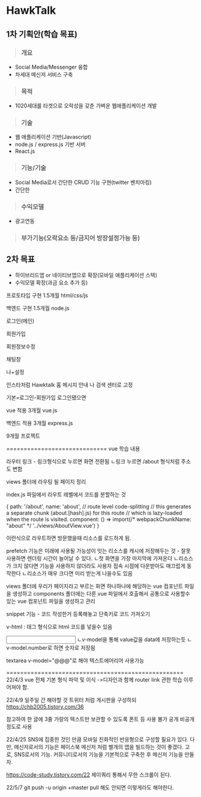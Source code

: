 # HawkTalk

## 1차 기획안(학습 목표)
> ### 개요
- Social Media/Messenger 융합
- 차세대 메신저 서비스 구축

> ### 목적
- 1020세대를 타겟으로 오락성을 갖춘 가벼운 웹애플리케이션 개발

> ### 기술
- 웹 애플리케이션 기반(Javascript)
- node.js / express.js 기반 서버
- React.js

> ### 기능/기술
- Social Media로서 간단한 CRUD 기능 구현(twitter 벤치마킹)
- 간단한 

> ### 수익모델
- 광고연동

> ### 부가기능(오락요소 등/금지어 방장설정가능 등)

## 2차 목표
- 하이브리드앱 or 네이티브앱으로 확장(모바일 애플리케이션 스택)
- 수익모델 확장(과금 요소 추가 등)



프로토타입 구현 1.5개월
html/css/js

백엔드 구현 1.5개월
node.js



로그인(메인)

회원가입

회원정보수정

채팅창

나+설정

인스타처럼
Hawktalk 홈 메시지 안내 나 검색
센터로 고정

기본=로그인-회원가입
로그인됐으면

vue 적용 3개월
vue.js

백엔드 적용 3개월
express.js

9개월 프로젝트

=============================
vue 학습 내용


라우터 링크 - 링크형식으로 누르면 화면 전환됨
ㄴ링크 누르면 /about 형식처럼 주소도 변함

views 폴더에 라우팅 될 페이지 정리

index.js 파일에서 라우트 레벨에서 코드를 분할하는 것

{
    path: '/about',
    name: 'about',
    // route level code-splitting
    // this generates a separate chunk (about.[hash].js) for this route
    // which is lazy-loaded when the route is visited.
    component: () => import(/* webpackChunkName: "about" */ '../views/AboutView.vue')
  }

이런식으로 라우트하면 방문했을때 리소스를 로드하게 됨.

prefetch 기능은 미래에 사용될 가능성이 잇는 리소스를 캐시에 저장해두는 것 - 잘못사용하면 렌더링 시간이 늘어날 수 있다.
ㄴ첫 화면을 가장 마지막에 가져온다
ㄴ리소스가 크지 않다면 기능을 사용하지 않더라도 사용자 접속 시점에 다운받아도 매끄럽게 동작한다
ㄴ리소스가 매우 크다면 미리 받는게 나을수도 있음

views 폴더에 우리가 페이지라고 부르는 화면 하나하나에 해당하는 vue 컴포넌트 파일을 생성하고
components 폴더에는 다른 vue 파일에서 호출해서 공통으로 사용할수 있는 vue 컴포넌트 파일을 생성하고 관리

snippet 기능 - 코드 작성한거 등록해놓고 단축키로 코드 가져오기

v-html : 태그 형식으로 html 코드를 넣을수 있음

<input type="text" v-model="valueModel" />
ㄴv-model을 통해 value값을 data에 저장하는듯
ㄴv-model.number로 하면 숫자로 저장됨

textarea v-model="@@@"로 해야 텍스트에어리어 사용가능

===================================================
22/4/3
vue 전체 기본 형식 파악 및 이식
->디자인과 함께 router link 관한 학습 이루어져야 함.

22/4/9
일주일 간 해야할 것
트위터 처럼 게시판을 구성하되
https://chb2005.tistory.com/36

참고하여 한 글에 3줄 가량의 텍스트만 보관할 수 있도록
폰트 등 사용 불가
공개 비공개 정도로 사용

22/4/25
SNS에 집중한 것인 만큼 모바일 친화적인 반응형으로 구성할 필요가 있다.
다만, 메신저로서의 기능은 페이스북 메신저 처럼 별개의 앱을 빌드하는 것이 좋겠다.
고로, SNS로서의 기능. 커뮤니티로서의 기능을 기본적으로 구축한 후 메신저 기능을 만들자.

https://code-study.tistory.com/22
제이쿼리 통해서 무한 스크롤이 된다.

22/5/7
git push -u origin +master
pull 해도 안되면 이렇게라도 해야한다.
